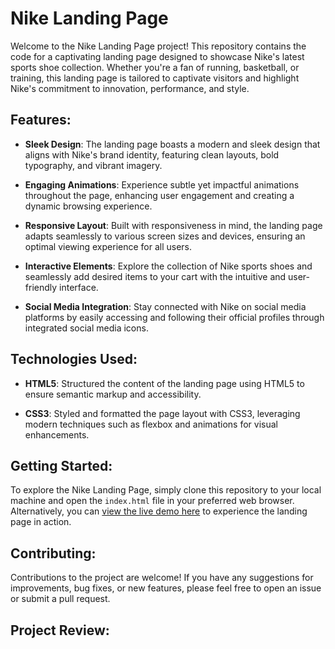 # Nike Landing Page

Welcome to the Nike Landing Page project! This repository contains the code for a captivating landing page designed to showcase Nike's latest sports shoe collection. Whether you're a fan of running, basketball, or training, this landing page is tailored to captivate visitors and highlight Nike's commitment to innovation, performance, and style.

## Features:

- **Sleek Design**: The landing page boasts a modern and sleek design that aligns with Nike's brand identity, featuring clean layouts, bold typography, and vibrant imagery.
  
- **Engaging Animations**: Experience subtle yet impactful animations throughout the page, enhancing user engagement and creating a dynamic browsing experience.

- **Responsive Layout**: Built with responsiveness in mind, the landing page adapts seamlessly to various screen sizes and devices, ensuring an optimal viewing experience for all users.

- **Interactive Elements**: Explore the collection of Nike sports shoes and seamlessly add desired items to your cart with the intuitive and user-friendly interface.

- **Social Media Integration**: Stay connected with Nike on social media platforms by easily accessing and following their official profiles through integrated social media icons.

## Technologies Used:

- **HTML5**: Structured the content of the landing page using HTML5 to ensure semantic markup and accessibility.

- **CSS3**: Styled and formatted the page layout with CSS3, leveraging modern techniques such as flexbox and animations for visual enhancements.

## Getting Started:

To explore the Nike Landing Page, simply clone this repository to your local machine and open the `index.html` file in your preferred web browser. Alternatively, you can [view the live demo here](#) to experience the landing page in action.

## Contributing:

Contributions to the project are welcome! If you have any suggestions for improvements, bug fixes, or new features, please feel free to open an issue or submit a pull request.

## Project Review:

